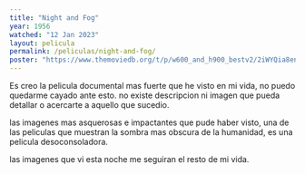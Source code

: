 ```yaml
---
title: "Night and Fog"
year: 1956
watched: "12 Jan 2023"
layout: pelicula
permalink: /peliculas/night-and-fog/
poster: "https://www.themoviedb.org/t/p/w600_and_h900_bestv2/2iWYQia8enOai7QEO3TvenleD7r.jpg"
---
```


Es creo la pelicula documental mas fuerte que he visto en mi vida, no puedo quedarme cayado ante esto.
no existe descripcion ni imagen que pueda detallar o acercarte a aquello que sucedio.

las imagenes mas asquerosas e impactantes que pude haber visto, una de las peliculas que muestran la sombra mas obscura de la humanidad, es una pelicula desoconsoladora.

las imagenes que vi esta noche me seguiran el resto de mi vida.
